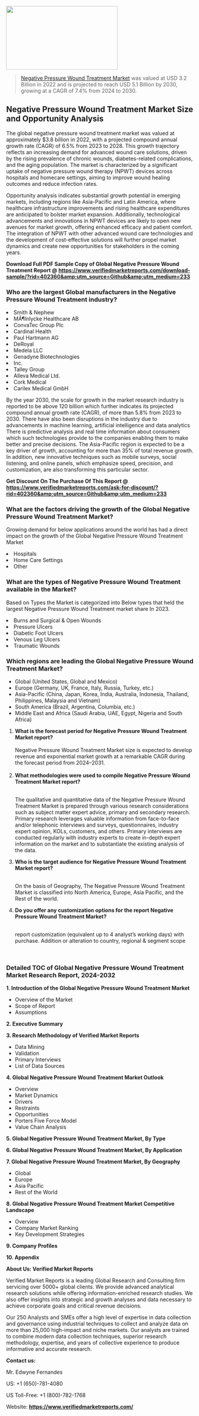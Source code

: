 <img src="https://ffe5etoiles.com/wp-content/uploads/2024/12/MST1-300x171.png" alt="" width="300" height="171" class="alignnone size-medium wp-image-20088" /><blockquote><p><p><a href="https://www.verifiedmarketreports.com/download-sample/?rid=402360&utm_source=Github&utm_medium=233" target="_blank">Negative Pressure Wound Treatment Market</a> was valued at USD 3.2 Billion in 2022 and is projected to reach USD 5.1 Billion by 2030, growing at a CAGR of 7.4% from 2024 to 2030.</p></blockquote><p><h2>Negative Pressure Wound Treatment Market Size and Opportunity Analysis</h2> <p>The global negative pressure wound treatment market was valued at approximately $3.8 billion in 2022, with a projected compound annual growth rate (CAGR) of 6.5% from 2023 to 2028. This growth trajectory reflects an increasing demand for advanced wound care solutions, driven by the rising prevalence of chronic wounds, diabetes-related complications, and the aging population. The market is characterized by a significant uptake of negative pressure wound therapy (NPWT) devices across hospitals and homecare settings, aiming to improve wound healing outcomes and reduce infection rates.</p> <p>Opportunity analysis indicates substantial growth potential in emerging markets, including regions like Asia-Pacific and Latin America, where healthcare infrastructure improvements and rising healthcare expenditures are anticipated to bolster market expansion. Additionally, technological advancements and innovations in NPWT devices are likely to open new avenues for market growth, offering enhanced efficacy and patient comfort. The integration of NPWT with other advanced wound care technologies and the development of cost-effective solutions will further propel market dynamics and create new opportunities for stakeholders in the coming years.</p> </p><p class=""><strong>Download Full PDF Sample Copy of Global Negative Pressure Wound Treatment Report @ <a href="https://www.verifiedmarketreports.com/download-sample/?rid=402360&amp;utm_source=Github&amp;utm_medium=233" target="_blank">https://www.verifiedmarketreports.com/download-sample/?rid=402360&amp;utm_source=Github&amp;utm_medium=233</a></strong></p><h3 id="" class="">Who are the largest Global manufacturers in the Negative Pressure Wound Treatment industry?</h3><p><li>Smith & Nephew</li><li> MÃ¶lnlycke Healthcare AB</li><li> ConvaTec Group Plc</li><li> Cardinal Health</li><li> Paul Hartmann AG</li><li> DeRoyal</li><li> Medela LLC</li><li> Genadyne Biotechnologies</li><li> Inc.</li><li> Talley Group</li><li> Alleva Medical Ltd.</li><li> Cork Medical</li><li> Carilex Medical GmbH</li></p><div class=""><div class="" dir="" data-message-author-role="" data-message-id="" data-message-model-slug=""><div class=""><div class=""><div class=""><div class="" dir="" data-message-author-role="" data-message-id="" data-message-model-slug=""><div class=""><div class=""><p>By the year 2030, the scale for growth in the market research industry is reported to be above 120 billion which further indicates its projected compound annual growth rate (CAGR), of more than 5.8% from 2023 to 2030. There have also been disruptions in the industry due to advancements in machine learning, artificial intelligence and data analytics There is predictive analysis and real time information about consumers which such technologies provide to the companies enabling them to make better and precise decisions. The Asia-Pacific region is expected to be a key driver of growth, accounting for more than 35% of total revenue growth. In addition, new innovative techniques such as mobile surveys, social listening, and online panels, which emphasize speed, precision, and customization, are also transforming this particular sector.</p><p><strong>Get Discount On The Purchase Of This Report @&nbsp; <a href="https://www.verifiedmarketreports.com/ask-for-discount/?rid=402360&amp;utm_source=Github&amp;utm_medium=233" target="_blank">https://www.verifiedmarketreports.com/ask-for-discount/?rid=402360&amp;utm_source=Github&amp;utm_medium=233</a></strong></p></div></div></div></div></div></div></div></div><h3 id="" class="">What are the factors driving the growth of the Global Negative Pressure Wound Treatment Market?</h3><p id="" class="">Growing demand for below applications around the world has had a direct impact on the growth of the Global Negative Pressure Wound Treatment Market</p><p id="" class=""><li>Hospitals</li><li> Home Care Settings</li><li> Other</li></p><h3 id="" class="">What are the types of Negative Pressure Wound Treatment available in the Market?</h3><p id="" class="">Based on Types the Market is categorized into Below types that held the largest Negative Pressure Wound Treatment market share In 2023.</p><p id="" class=""><li>Burns and Surgical & Open Wounds</li><li> Pressure Ulcers</li><li> Diabetic Foot Ulcers</li><li> Venous Leg Ulcers</li><li> Traumatic Wounds</li></p><h3 id="" class="">Which regions are leading the Global Negative Pressure Wound Treatment Market?</h3><ul><li>Global (United States, Global and Mexico)</li><li>Europe (Germany, UK, France, Italy, Russia, Turkey, etc.)</li><li>Asia-Pacific (China, Japan, Korea, India, Australia, Indonesia, Thailand, Philippines, Malaysia and Vietnam)</li><li>South America (Brazil, Argentina, Columbia, etc.)</li><li>Middle East and Africa (Saudi Arabia, UAE, Egypt, Nigeria and South Africa)</li></ul><p><ol><li><strong>What is the forecast period for Negative Pressure Wound Treatment Market report?<br /></strong><br /><span data-sheets-root="1" data-sheets-value="{&quot;1&quot;:2,&quot;2&quot;:&quot;XXXX size is expected to develop revenue and exponential market growth at a remarkable CAGR during the forecast period from 2024&ndash;2030.&quot;}" data-sheets-userformat="{&quot;2&quot;:12674,&quot;4&quot;:{&quot;1&quot;:2,&quot;2&quot;:16776960},&quot;10&quot;:2,&quot;11&quot;:0,&quot;15&quot;:&quot;Arial&quot;,&quot;16&quot;:12}">Negative Pressure Wound Treatment Market size is expected to develop revenue and exponential market growth at a remarkable CAGR during the forecast period from 2024&ndash;2031.</span><br /><br /></li><li><strong>What methodologies were used to compile Negative Pressure Wound Treatment Market report?<br /><br /></strong><p>The qualitative and quantitative data of the&nbsp;Negative Pressure Wound Treatment Market is prepared through various research considerations such as subject matter expert advice, primary and secondary research. Primary research leverages valuable information from face-to-face and/or telephonic interviews and surveys, questionnaires, industry expert opinion, KOLs, customers, and others. Primary interviews are conducted regularly with industry experts to create in-depth expert information on the market and to substantiate the existing analysis of the data.&nbsp;</p></li><li><strong>Who is the target audience for Negative Pressure Wound Treatment Market report?<br /><br /></strong><p>On the basis of Geography, The&nbsp;Negative Pressure Wound Treatment Market is classified into North America, Europe, Asia Pacific, and the Rest of the world.</p></li><li><strong>Do you offer any customization options for the report Negative Pressure Wound Treatment Market?<br /><br /></strong><p>report customization (equivalent up to 4 analyst&rsquo;s working days) with purchase. Addition or alteration to country, regional &amp; segment scope</p><p>&nbsp;</p></li></ol></p><h3 id="" class="">Detailed TOC of Global Negative Pressure Wound Treatment Market Research Report, 2024-2032</h3><p id="" class=""><strong>1. Introduction of the Global Negative Pressure Wound Treatment Market</strong></p><ul><li>Overview of the Market</li><li>Scope of Report</li><li>Assumptions</li></ul><p id="" class=""><strong>2. Executive Summary</strong></p><p id="" class=""><strong>3. Research Methodology of&nbsp;Verified Market Reports</strong></p><ul><li>Data Mining</li><li>Validation</li><li>Primary Interviews</li><li>List of Data Sources</li></ul><p id="" class=""><strong>4. Global Negative Pressure Wound Treatment Market Outlook</strong></p><ul><li>Overview</li><li>Market Dynamics</li><li>Drivers</li><li>Restraints</li><li>Opportunities</li><li>Porters Five Force Model</li><li>Value Chain Analysis</li></ul><p id="" class=""><strong>5. Global Negative Pressure Wound Treatment Market, By&nbsp;Type</strong></p><p id="" class=""><strong>6. Global Negative Pressure Wound Treatment Market, By Application</strong></p><p id="" class=""><strong>7. Global Negative Pressure Wound Treatment Market, By Geography</strong></p><ul><li>Global</li><li>Europe</li><li>Asia Pacific</li><li>Rest of the World</li></ul><p id="" class=""><strong>8. Global Negative Pressure Wound Treatment Market Competitive Landscape</strong></p><ul><li>Overview</li><li>Company Market Ranking</li><li>Key Development Strategies</li></ul><p id="" class=""><strong>9. Company Profiles</strong></p><p id="" class=""><strong>10. Appendix</strong></p><p id="" class=""><strong>About Us: Verified Market Reports</strong></p><p id="" class="">Verified Market Reports is a leading Global Research and Consulting firm servicing over 5000+ global clients. We provide advanced analytical research solutions while offering information-enriched research studies. We also offer insights into strategic and growth analyses and data necessary to achieve corporate goals and critical revenue decisions.</p><p id="" class="">Our 250 Analysts and SMEs offer a high level of expertise in data collection and governance using industrial techniques to collect and analyze data on more than 25,000 high-impact and niche markets. Our analysts are trained to combine modern data collection techniques, superior research methodology, expertise, and years of collective experience to produce informative and accurate research.</p><p id="" class=""><strong>Contact us:</strong></p><p id="" class="">Mr. Edwyne Fernandes</p><p id="" class="">US: +1 (650)-781-4080</p><p id="" class="">US Toll-Free: +1 (800)-782-1768</p><p id="" class="">Website: <a target="" data-test-app-aware-link=""><strong>https://www.verifiedmarketreports.com/</strong></a></p>
